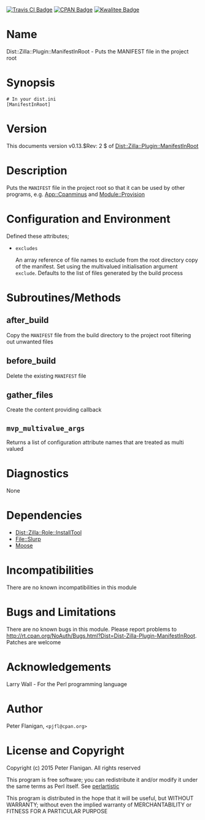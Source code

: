<div>
    <a href="https://travis-ci.org/pjfl/p5-dist-zilla-plugin-manifestinroot"><img src="https://travis-ci.org/pjfl/p5-dist-zilla-plugin-manifestinroot.svg?branch=master" alt="Travis CI Badge"></a>
    <a href="http://badge.fury.io/pl/Dist-Zilla-Plugin-ManifestInRoot"><img src="https://badge.fury.io/pl/Dist-Zilla-Plugin-ManifestInRoot.svg" alt="CPAN Badge"></a>
    <a href="http://cpants.cpanauthors.org/dist/Dist-Zilla-Plugin-ManifestInRoot"><img src="http://cpants.cpanauthors.org/dist/Dist-Zilla-Plugin-ManifestInRoot.png" alt="Kwalitee Badge"></a>
</div>

# Name

Dist::Zilla::Plugin::ManifestInRoot - Puts the MANIFEST file in the project root

# Synopsis

    # In your dist.ini
    [ManifestInRoot]

# Version

This documents version v0.13.$Rev: 2 $ of [Dist::Zilla::Plugin::ManifestInRoot](https://metacpan.org/pod/Dist::Zilla::Plugin::ManifestInRoot)

# Description

Puts the `MANIFEST` file in the project root so that it can be used by
other programs, e.g. [App::Cpanminus](https://metacpan.org/pod/App::Cpanminus) and [Module::Provision](https://metacpan.org/pod/Module::Provision)

# Configuration and Environment

Defined these attributes;

- `excludes`

    An array reference of file names to exclude from the root directory copy of the
    manifest.  Set using the multivalued initialisation argument `exclude`.
    Defaults to the list of files generated by the build process

# Subroutines/Methods

## after\_build

Copy the `MANIFEST` file from the build directory to the project root filtering
out unwanted files

## before\_build

Delete the existing `MANIFEST` file

## gather\_files

Create the content providing callback

## `mvp_multivalue_args`

Returns a list of configuration attribute names that are treated as
multi valued

# Diagnostics

None

# Dependencies

- [Dist::Zilla::Role::InstallTool](https://metacpan.org/pod/Dist::Zilla::Role::InstallTool)
- [File::Slurp](https://metacpan.org/pod/File::Slurp)
- [Moose](https://metacpan.org/pod/Moose)

# Incompatibilities

There are no known incompatibilities in this module

# Bugs and Limitations

There are no known bugs in this module. Please report problems to
http://rt.cpan.org/NoAuth/Bugs.html?Dist=Dist-Zilla-Plugin-ManifestInRoot.
Patches are welcome

# Acknowledgements

Larry Wall - For the Perl programming language

# Author

Peter Flanigan, `<pjfl@cpan.org>`

# License and Copyright

Copyright (c) 2015 Peter Flanigan. All rights reserved

This program is free software; you can redistribute it and/or modify it
under the same terms as Perl itself. See [perlartistic](https://metacpan.org/pod/perlartistic)

This program is distributed in the hope that it will be useful,
but WITHOUT WARRANTY; without even the implied warranty of
MERCHANTABILITY or FITNESS FOR A PARTICULAR PURPOSE
